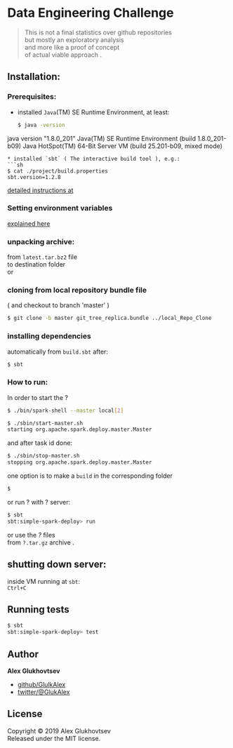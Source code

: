 # Data Engineering Challenge
> This is not a final statistics over github repositories  
but mostly an exploratory analysis  
and more like a proof of concept  
of actual viable approach .

## Installation:
### Prerequisites:
* installed `Java`(TM) SE Runtime Environment, at least:
  ```sh
  $ java -version
java version "1.8.0_201"
Java(TM) SE Runtime Environment (build 1.8.0_201-b09)
Java HotSpot(TM) 64-Bit Server VM (build 25.201-b09, mixed mode)
  ```
* installed `sbt` ( The interactive build tool ), e.g.:  
  ```sh
  $ cat ./project/build.properties
  sbt.version=1.2.8
  ```
  [detailed instructions at](https://www.scala-sbt.org/download.html)

### Setting environment variables
[explained here]()

### unpacking archive:
from `latest.tar.bz2` file  
to destination folder  
or  
### cloning from local repository bundle file  
( and checkout to branch 'master' )  
```sh
$ git clone -b master git_tree_replica.bundle ../local_Repo_Clone
```

### installing dependencies  
automatically from `build.sbt` after:
```sh
$ sbt
```

### How to run:
In order to 
start the ?  
```sh
$ ./bin/spark-shell --master local[2]
```
```sh
$ ./sbin/start-master.sh
starting org.apache.spark.deploy.master.Master
```
and after task id done:  
```sh
$ ./sbin/stop-master.sh
stopping org.apache.spark.deploy.master.Master
```
one option is 
to make a `build` in the corresponding folder  
```sh
$ 
```
or run ? with ? server:  
```sh
$ sbt
sbt:simple-spark-deploy> run
```
or use the *?* files  
from `?.tar.gz` archive .

## shutting down server:
inside VM running at `sbt`:  
`Ctrl+C`

## Running tests
```sh
$ sbt
sbt:simple-spark-deploy> test
```

## Author
**Alex Glukhovtsev**

+ [github/GlulkAlex](https://github.com/GlulkAlex)
+ [twitter/@GlukAlex](https://twitter.com/GlukAlex)

## License
Copyright © 2019 Alex Glukhovtsev  
Released under the MIT license.

